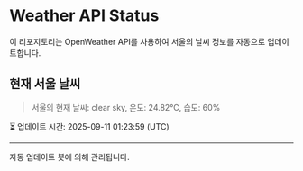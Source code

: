 
# Weather API Status

이 리포지토리는 OpenWeather API를 사용하여 서울의 날씨 정보를 자동으로 업데이트합니다.

## 현재 서울 날씨
> 서울의 현재 날씨: clear sky, 온도: 24.82°C, 습도: 60%

⏳ 업데이트 시간: 2025-09-11 01:23:59 (UTC)

---
자동 업데이트 봇에 의해 관리됩니다.
